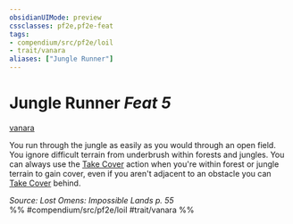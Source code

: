 ```yaml
---
obsidianUIMode: preview
cssclasses: pf2e,pf2e-feat
tags:
- compendium/src/pf2e/loil
- trait/vanara
aliases: ["Jungle Runner"]
---
```

# Jungle Runner  *Feat 5*  
[vanara](rules/traits/vanara-loil.md "Vanara Ancestry & Heritage Trait")  


You run through the jungle as easily as you would through an open field. You ignore difficult terrain from underbrush within forests and jungles. You can always use the [Take Cover](rules/actions/take-cover.md) action when you're within forest or jungle terrain to gain cover, even if you aren't adjacent to an obstacle you can [Take Cover](rules/actions/take-cover.md) behind.

*Source: Lost Omens: Impossible Lands p. 55*  
%% #compendium/src/pf2e/loil #trait/vanara %%